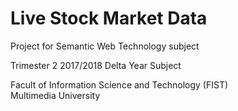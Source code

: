 # Live Stock Market Data


Project for Semantic Web Technology subject

Trimester 2 2017/2018
Delta Year Subject

Facult of Information Science and Technology (FIST)<br>
Multimedia University
